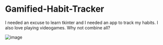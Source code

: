 # Gamified-Habit-Tracker
I needed an excuse to learn tkinter and I needed an app to track my habits. I also love playing videogames. Why not combine all?

![image](https://github.com/alihanbays/Gamified-Habit-Tracker/assets/50723760/8f6842e7-160d-48ac-9db8-65398c33fffc)

